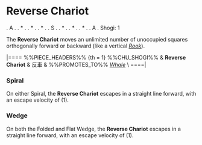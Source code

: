 # Reverse Chariot

<div class = "movement">
. A .
. * .
. * .
. * .
. S .
. * .
. * .
. * .
. A .
Shogi: 1
</div>

The **Reverse Chariot** moves an unlimited number of unoccupied squares
orthogonally forward or backward (like a vertical [*Rook*](rook.html)).

|====
%%PIECE_HEADERS%%
  {th = 1}  %%CHU_SHOGI%%
&           **Reverse Chariot** & &#x53CD;&#x8ECA;
&           %%PROMOTES_TO%% [*Whale*](whale.html) \\
====|

### Spiral

On either Spiral, the **Reverse Chariot** escapes in a straight line forward,
with an escape velocity of \(1\).

### Wedge

On both the Folded and Flat Wedge, the **Reverse Chariot** escapes in a
straight line forward, with an escape velocity of \(1\).
